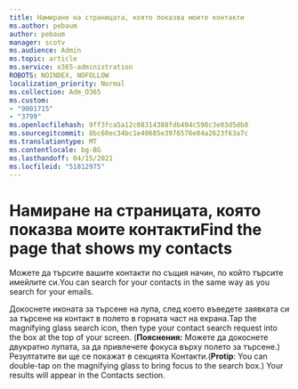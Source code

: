 ```yaml
---
title: Намиране на страницата, която показва моите контакти
ms.author: pebaum
author: pebaum
manager: scotv
ms.audience: Admin
ms.topic: article
ms.service: o365-administration
ROBOTS: NOINDEX, NOFOLLOW
localization_priority: Normal
ms.collection: Adm_O365
ms.custom:
- "9001715"
- "3799"
ms.openlocfilehash: 9ff3fca5a12c08314388fdb494c598c3e03d5db8
ms.sourcegitcommit: 8bc60ec34bc1e40685e3976576e04a2623f63a7c
ms.translationtype: MT
ms.contentlocale: bg-BG
ms.lasthandoff: 04/15/2021
ms.locfileid: "51812975"
---
```

# <a name="find-the-page-that-shows-my-contacts"></a><span data-ttu-id="7b67a-102">Намиране на страницата, която показва моите контакти</span><span class="sxs-lookup"><span data-stu-id="7b67a-102">Find the page that shows my contacts</span></span>

<span data-ttu-id="7b67a-103">Можете да търсите вашите контакти по същия начин, по който търсите имейлите си.</span><span class="sxs-lookup"><span data-stu-id="7b67a-103">You can search for your contacts in the same way as you search for your emails.</span></span>
 
<span data-ttu-id="7b67a-104">Докоснете иконата за търсене на лупа, след което въведете заявката си за търсене на контакт в полето в горната част на екрана.</span><span class="sxs-lookup"><span data-stu-id="7b67a-104">Tap the magnifying glass search icon, then type your contact search request into the box at the top of your screen.</span></span> <span data-ttu-id="7b67a-105">(**Пояснения:** Можете да докоснете двукратно лупата, за да привлечете фокуса върху полето за търсене.) Резултатите ви ще се покажат в секцията Контакти.</span><span class="sxs-lookup"><span data-stu-id="7b67a-105">(**Protip**: You can double-tap on the magnifying glass to bring focus to the search box.) Your results will appear in the Contacts section.</span></span>
